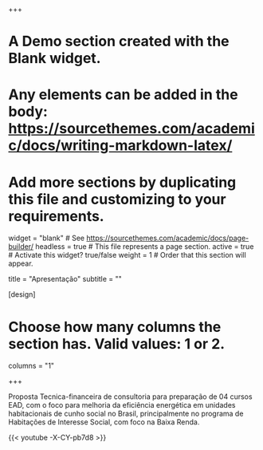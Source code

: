 +++
# A Demo section created with the Blank widget.
# Any elements can be added in the body: https://sourcethemes.com/academic/docs/writing-markdown-latex/
# Add more sections by duplicating this file and customizing to your requirements.

widget = "blank"  # See https://sourcethemes.com/academic/docs/page-builder/
headless = true  # This file represents a page section.
active = true  # Activate this widget? true/false
weight = 1  # Order that this section will appear.

title = "Apresentação"
subtitle = ""

[design]
  # Choose how many columns the section has. Valid values: 1 or 2.
  columns = "1"


+++

Proposta Tecnica-financeira de consultoria para preparação de 04 cursos EAD, com o foco  para melhoria da eficiência energética em unidades habitacionais de cunho social no Brasil, principalmente no programa de Habitações de Interesse Social, com foco na Baixa Renda.



{{< youtube -X-CY-pb7d8 >}}
